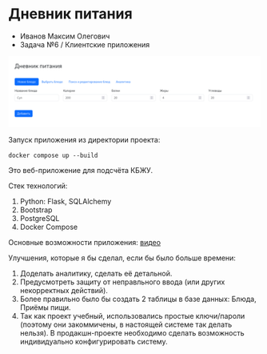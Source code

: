 # Дневник питания

* Иванов Максим Олегович
* Задача №6 / Клиентские приложения

![](cover.png)

Запуск приложения из директории проекта:

    docker compose up --build  

Это веб-приложение для подсчёта КБЖУ.

Стек технологий:
1. Python: Flask, SQLAlchemy
2. Bootstrap
3. PostgreSQL
4. Docker Compose

Основные возможности приложения: [видео](https://drive.google.com/file/d/1OfNCtxfFGcLJK-M_MM5_fw5pPIt0sxzZ/view?usp=sharing)

Улучшения, которые я бы сделал, если бы было больше времени:
1. Доделать аналитику, сделать её детальной.
2. Предусмотреть защиту от неправльного ввода (или других некорректных действий).
3. Более правильно было бы создать 2 таблицы в базе данных: Блюда, Приёмы пищи.
4. Так как проект учебный, использовались простые ключи/пароли (поэтому они закоммичены, в настоящей системе так делать нельзя). В продакшн-проекте необходимо сделать возможность индивидуально конфигурировать систему.